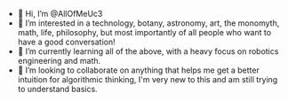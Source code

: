 - 👋 Hi, I’m @AllOfMeUc3
- 👀 I’m interested in a technology, botany, astronomy, art, the monomyth, math, life, philosophy, but most importantly of all people who want to have a good conversation!
- 🌱 I’m currently learning all of the above, with a heavy focus on robotics engineering and math. 
- 💞️ I’m looking to collaborate on anything that helps me get a better intuition for algorithmic thinking, I'm very new to this and am still trying to understand basics.

<!---
AllOfMeUc3/AllOfMeUc3 is a ✨ special ✨ repository because its `README.md` (this file) appears on your GitHub profile.
You can click the Preview link to take a look at your changes.
--->
